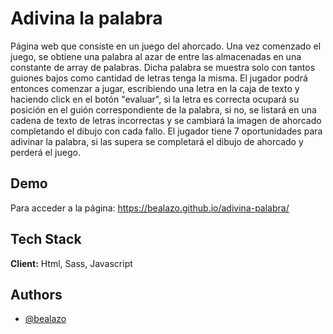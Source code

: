 
# Adivina la palabra

Página web que consiste en un juego del ahorcado. Una vez comenzado el juego, se obtiene una palabra al azar de entre las almacenadas en una constante de array de palabras. Dicha palabra se muestra solo con tantos guiones bajos como cantidad de letras tenga la misma. El jugador podrá entonces comenzar a jugar, escribiendo una letra en la caja de texto y haciendo click en el botón "evaluar", si la letra es correcta ocupará su posición en el guión correspondiente de la palabra, si no, se listará en una cadena de texto de letras incorrectas y se cambiará la imagen de ahorcado completando el dibujo con cada fallo. El jugador tiene 7 oportunidades para adivinar la palabra, si las supera se completará el dibujo de ahorcado y perderá el juego.
## Demo

Para acceder a la página: https://bealazo.github.io/adivina-palabra/

## Tech Stack

**Client:** Html, Sass, Javascript

## Authors

- [@bealazo](https://github.com/bealazo)


